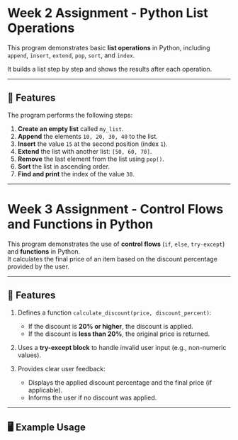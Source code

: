 # Week 2 Assignment - Python List Operations

This program demonstrates basic **list operations** in Python, including `append`, `insert`, `extend`, `pop`, `sort`, and `index`.

It builds a list step by step and shows the results after each operation.

---

## 📌 Features

The program performs the following steps:

1. **Create an empty list** called `my_list`.
2. **Append** the elements `10, 20, 30, 40` to the list.
3. **Insert** the value `15` at the second position (index `1`).
4. **Extend** the list with another list: `[50, 60, 70]`.
5. **Remove** the last element from the list using `pop()`.
6. **Sort** the list in ascending order.
7. **Find and print** the index of the value `30`.

---

# Week 3 Assignment - Control Flows and Functions in Python

This program demonstrates the use of **control flows** (`if`, `else`, `try-except`) and **functions** in Python.  
It calculates the final price of an item based on the discount percentage provided by the user.

---

## 📌 Features

1. Defines a function `calculate_discount(price, discount_percent)`:
   - If the discount is **20% or higher**, the discount is applied.
   - If the discount is **less than 20%**, the original price is returned.

2. Uses a **try-except block** to handle invalid user input (e.g., non-numeric values).

3. Provides clear user feedback:
   - Displays the applied discount percentage and the final price (if applicable).
   - Informs the user if no discount was applied.

---

## 🖥️ Example Usage

